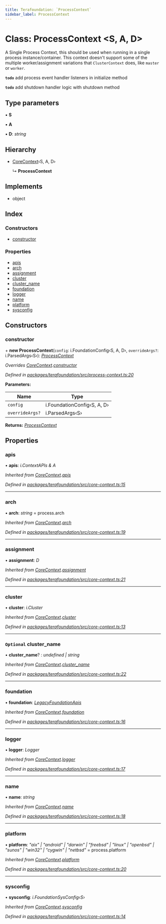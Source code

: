 ```yaml
---
title: Terafoundation: `ProcessContext`
sidebar_label: ProcessContext
---
```


# Class: ProcessContext <**S, A, D**>

A Single Process Context, this should be used when running
in a single process instance/container. This context doesn't
support some of the multiple worker/assignment variations
that `ClusterContext` does, like `master` or `worker`.

**`todo`** add process event handler listeners in initialize method

**`todo`** add shutdown handler logic with shutdown method

## Type parameters

▪ **S**

▪ **A**

▪ **D**: *string*

## Hierarchy

* [CoreContext](corecontext.md)‹S, A, D›

  ↳ **ProcessContext**

## Implements

* object

## Index

### Constructors

* [constructor](processcontext.md#constructor)

### Properties

* [apis](processcontext.md#apis)
* [arch](processcontext.md#arch)
* [assignment](processcontext.md#assignment)
* [cluster](processcontext.md#cluster)
* [cluster_name](processcontext.md#optional-cluster_name)
* [foundation](processcontext.md#foundation)
* [logger](processcontext.md#logger)
* [name](processcontext.md#name)
* [platform](processcontext.md#platform)
* [sysconfig](processcontext.md#sysconfig)

## Constructors

###  constructor

\+ **new ProcessContext**(`config`: i.FoundationConfig‹S, A, D›, `overrideArgs?`: i.ParsedArgs‹S›): *[ProcessContext](processcontext.md)*

*Overrides [CoreContext](corecontext.md).[constructor](corecontext.md#constructor)*

*Defined in [packages/terafoundation/src/process-context.ts:20](https://github.com/terascope/teraslice/blob/b843209f9/packages/terafoundation/src/process-context.ts#L20)*

**Parameters:**

Name | Type |
------ | ------ |
`config` | i.FoundationConfig‹S, A, D› |
`overrideArgs?` | i.ParsedArgs‹S› |

**Returns:** *[ProcessContext](processcontext.md)*

## Properties

###  apis

• **apis**: *i.ContextAPIs & A*

*Inherited from [CoreContext](corecontext.md).[apis](corecontext.md#apis)*

*Defined in [packages/terafoundation/src/core-context.ts:15](https://github.com/terascope/teraslice/blob/b843209f9/packages/terafoundation/src/core-context.ts#L15)*

___

###  arch

• **arch**: *string* =  process.arch

*Inherited from [CoreContext](corecontext.md).[arch](corecontext.md#arch)*

*Defined in [packages/terafoundation/src/core-context.ts:19](https://github.com/terascope/teraslice/blob/b843209f9/packages/terafoundation/src/core-context.ts#L19)*

___

###  assignment

• **assignment**: *D*

*Inherited from [CoreContext](corecontext.md).[assignment](corecontext.md#assignment)*

*Defined in [packages/terafoundation/src/core-context.ts:21](https://github.com/terascope/teraslice/blob/b843209f9/packages/terafoundation/src/core-context.ts#L21)*

___

###  cluster

• **cluster**: *i.Cluster*

*Inherited from [CoreContext](corecontext.md).[cluster](corecontext.md#cluster)*

*Defined in [packages/terafoundation/src/core-context.ts:13](https://github.com/terascope/teraslice/blob/b843209f9/packages/terafoundation/src/core-context.ts#L13)*

___

### `Optional` cluster_name

• **cluster_name**? : *undefined | string*

*Inherited from [CoreContext](corecontext.md).[cluster_name](corecontext.md#optional-cluster_name)*

*Defined in [packages/terafoundation/src/core-context.ts:22](https://github.com/terascope/teraslice/blob/b843209f9/packages/terafoundation/src/core-context.ts#L22)*

___

###  foundation

• **foundation**: *[LegacyFoundationApis](../interfaces/legacyfoundationapis.md)*

*Inherited from [CoreContext](corecontext.md).[foundation](corecontext.md#foundation)*

*Defined in [packages/terafoundation/src/core-context.ts:16](https://github.com/terascope/teraslice/blob/b843209f9/packages/terafoundation/src/core-context.ts#L16)*

___

###  logger

• **logger**: *Logger*

*Inherited from [CoreContext](corecontext.md).[logger](corecontext.md#logger)*

*Defined in [packages/terafoundation/src/core-context.ts:17](https://github.com/terascope/teraslice/blob/b843209f9/packages/terafoundation/src/core-context.ts#L17)*

___

###  name

• **name**: *string*

*Inherited from [CoreContext](corecontext.md).[name](corecontext.md#name)*

*Defined in [packages/terafoundation/src/core-context.ts:18](https://github.com/terascope/teraslice/blob/b843209f9/packages/terafoundation/src/core-context.ts#L18)*

___

###  platform

• **platform**: *"aix" | "android" | "darwin" | "freebsd" | "linux" | "openbsd" | "sunos" | "win32" | "cygwin" | "netbsd"* =  process.platform

*Inherited from [CoreContext](corecontext.md).[platform](corecontext.md#platform)*

*Defined in [packages/terafoundation/src/core-context.ts:20](https://github.com/terascope/teraslice/blob/b843209f9/packages/terafoundation/src/core-context.ts#L20)*

___

###  sysconfig

• **sysconfig**: *i.FoundationSysConfig‹S›*

*Inherited from [CoreContext](corecontext.md).[sysconfig](corecontext.md#sysconfig)*

*Defined in [packages/terafoundation/src/core-context.ts:14](https://github.com/terascope/teraslice/blob/b843209f9/packages/terafoundation/src/core-context.ts#L14)*
